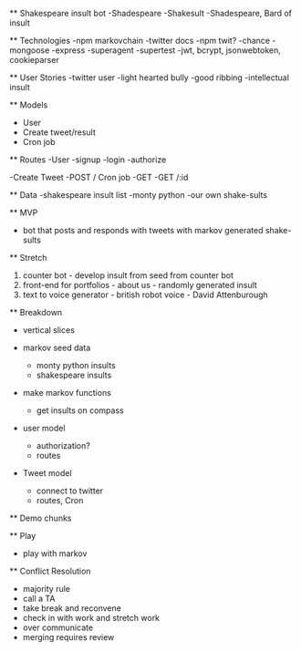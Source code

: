 ** Shakespeare insult bot 
  -Shadespeare
  -Shakesult
  -Shadespeare, Bard of insult

** Technologies
  -npm markovchain
  -twitter docs
  -npm twit?
  -chance
  -mongoose
  -express
  -superagent
  -supertest
  -jwt, bcrypt, jsonwebtoken, cookieparser

** User Stories
  -twitter user
  -light hearted bully
  -good ribbing
  -intellectual insult

** Models
  - User
  - Create tweet/result
  - Cron job

** Routes
  -User
    -signup
    -login
    -authorize

  -Create Tweet
    -POST / Cron job
    -GET
    -GET /:id


** Data
  -shakespeare insult list
  -monty python
  -our own shake-sults

** MVP
  - bot that posts and responds with tweets with markov generated shake-sults

** Stretch
  1. counter bot
    - develop insult from seed from counter bot
  2. front-end for portfolios
    - about us
    - randomly generated insult
  3. text to voice generator
    - british robot voice
    - David Attenburough

** Breakdown
  - vertical slices

  - markov seed data
    - monty python insults
    - shakespeare insults

  - make markov functions
    - get insults on compass

  - user model
    - authorization?
    - routes

  - Tweet model
    - connect to twitter
    - routes, Cron

** Demo chunks

** Play
  - play with markov
  

** Conflict Resolution
  - majority rule
  - call a TA
  - take break and reconvene 
  - check in with work and stretch work
  - over communicate
  - merging requires review